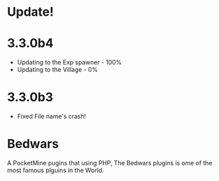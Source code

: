 # Update!
# 3.3.0b4
- Updating to the Exp spawner - 100%
- Updating to the Village - 0%
# 3.3.0b3
- Fixed File name's crash!
# Bedwars
A PocketMine pugins that using PHP, The Bedwars plugins is ome of the most famous plguins in the World.
